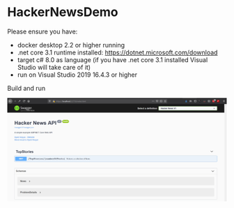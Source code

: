 # HackerNewsDemo

Please ensure you have: 

 - docker desktop 2.2 or higher running
 - .net core 3.1 runtime installed: https://dotnet.microsoft.com/download
 - target c# 8.0 as language (if you have .net core 3.1 installed Visual Studio will take care of it)
 - run on Visual Studio 2019 16.4.3 or higher
 
 Build and run
 
 ![Screenshot](HackerNews_SwaggerUI.png)
 
